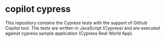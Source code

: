 # copilot cypress
This repository contains the Cypress tests with the support of Github Copilot tool. The tests are written in JavaScript (Cypress) and are executed against cypress sample application (Cypress Real World App).